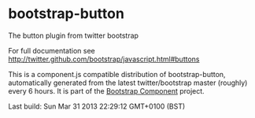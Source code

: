 # bootstrap-button
The button plugin from twitter bootstrap

For full documentation see http://twitter.github.com/bootstrap/javascript.html#buttons

This is a component.js compatible distribution of bootstrap-button, automatically generated
from the latest twitter/bootstrap master (roughly) every 6 hours. It is part of the <a href="http://github.com/codemix/bootstrap-component">Bootstrap Component</a>
project.


Last build: Sun Mar 31 2013 22:29:12 GMT+0100 (BST)
